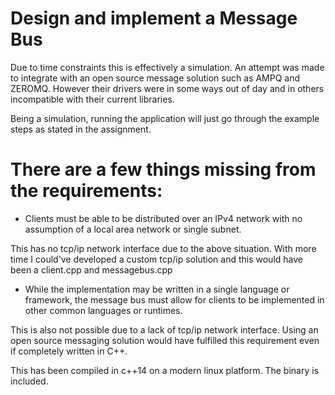 # Design and implement a Message Bus

Due to time constraints this is effectively a simulation.  An attempt was made to integrate with an open source message solution such as AMPQ and ZEROMQ.  However their drivers were in some ways out of day and in others incompatible with their current libraries.  

Being a simulation, running the application will just go through the example steps as stated in the assignment.  

# There are a few things missing from the requirements: 
*  Clients must be able to be distributed over an IPv4 network with no assumption of a local area network or single subnet. 

This has no tcp/ip network interface due to the above situation.  With more time I could've developed a custom tcp/ip solution and this would have been a client.cpp and messagebus.cpp

*  While the implementation may be written in a single language or framework, the message bus must allow for clients to be implemented in other common languages or runtimes.

This is also not possible due to a lack of tcp/ip network interface.  Using an open source messaging solution would have fulfilled this requirement even if completely written in C++.  

This has been compiled in c++14 on a modern linux platform.  The binary is included.  
